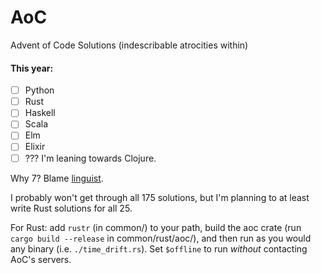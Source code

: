 # AoC
Advent of Code Solutions (indescribable atrocities within)

#### This year:

- [ ] Python
- [ ] Rust
- [ ] Haskell
- [ ] Scala
- [ ] Elm
- [ ] Elixir
- [ ] ??? I'm leaning towards Clojure.

Why 7? Blame [linguist](https://github.com/github/linguist).

I probably won't get through all 175 solutions, but I'm planning to at least write Rust solutions for all 25.

For Rust: add `rustr` (in common/) to your path, build the aoc crate (run `cargo build --release` in common/rust/aoc/), and then run as you would any binary (i.e. `./time_drift.rs`). Set `$offline` to run _without_ contacting AoC's servers.
